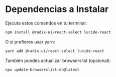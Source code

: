 # Dependencias a Instalar

Ejecuta estos comandos en tu terminal:

```bash
npm install @radix-ui/react-select lucide-react
```

O si prefieres usar yarn:

```bash
yarn add @radix-ui/react-select lucide-react
```

También puedes actualizar browserslist (opcional):

```bash
npx update-browserslist-db@latest
```